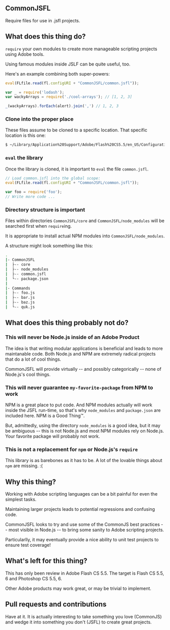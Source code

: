 CommonJSFL
---
Require files for use in .jsfl projects.

## What does this thing do?

`require` your own modules to create more manageable scripting projects using Adobe tools.

Using famous modules inside JSLF can be quite useful, too.

Here's an example combining both super-powers:


```javascript
eval(FLfile.read(fl.configURI + "CommonJSFL/common.jsfl"));

var _ = require('lodash');
var wackyArrays = require('./cool-arrays'); // [1, 2, 3]

_(wackyArrays).forEach(alert).join(',') // 1, 2, 3
```

### Clone into the proper place

These files assume to be cloned to a specific location. That specific location is this one:

```bash
$ ~/Library/Application%20Support/Adobe/Flash%20CS5.5/en_US/Configuration/CommonJSFL/
```

### `eval` the library

Once the library is cloned, it is important to `eval` the file `common.jsfl`.

```javascript
// Load common.jsfl into the global scope:
eval(FLfile.read(fl.configURI + "CommonJSFL/common.jsfl"));

var foo = require('foo');
// Write more code ...
```

### Directory structure is important

Files within directories `CommonJSFL/core` and `CommonJSFL/node_modules` will be searched first when `require`ing. 

It is appropriate to install actual NPM modules into `CommonJSFL/node_modules`.

A structure might look something like this:

```bash
.
|- CommonJSFL
|  ├-- core
|  ├-- node_modules
|  ├-- common.jsfl
|  └-- package.json
|
|- Commands
|  ├-- foo.js
|  ├-- bar.js
|  ├-- baz.js
|  └-- quk.js
```

## What does this thing probably not do?

### This will never be Node.js inside of an Adobe Product

The idea is that writing modular applications is beneficial and leads to more maintanable code. Both Node.js and NPM are extremely radical projects that do a lot of cool things.

CommonJSFL will provide virtually -- and possibly categorically -- none of Node.js's cool things.

### This will never guarantee `my-favorite-package` from NPM to work

NPM is a great place to put code. And NPM modules actually will work inside the JSFL run-time, so that's why `node_modules` and `package.json` are included here. NPM is a Good Thing™.

But, admittedly, using the directory `node_modules` is a good idea, but it may be ambiguous -- this is not Node.js and most NPM modules rely on Node.js. Your favorite package will probably not work.

### This is not a replacement for `npm` or Node.js's `require`

This library is as barebones as it has to be. A lot of the lovable things about `npm` are missing. :(

## Why this thing?

Working with Adobe scripting languages can be a bit painful for even the simplest tasks.

Maintaining larger projects leads to potential regressions and confusing code. 

CommonJSFL looks to try and use some of the CommonJS best practices -- most visible in Node.js -- to bring some sanity to Adobe scripting projects. 

Particularlly, it may eventually provide a nice ability to unit test projects to ensure test coverage!

## What's left for this thing?

This has only been review in Adobe Flash CS 5.5. The target is Flash CS 5.5, 6 and Photoshop CS 5.5, 6.

Other Adobe products may work great, or may be trivial to implement.

## Pull requests and contributions

Have at it. It is actually interesting to take something you love (CommonJS) and wedge it into something you don't (JSFL) to create great projects.


